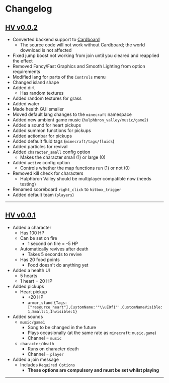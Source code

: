 Changelog
=========

## [HV v0.0.2](https://github.com/origami-games/hulphbron-valley/releases/download/v0.0.2/Hulphbron_Valley-v0.0.2.zip)
- Converted backend support to [Cardboard](https://github.com/origami-games/cardboard)
  - The source code will not work without Cardboard; the world download is not affected
- Fixed jump boost not working from join until you cleared and reapplied the effect
- Removed Fancy/Fast Graphics and Smooth Lighting from option requirements
- Modified lang for parts of the `Controls` menu
- Changed island shape
- Added dirt
  - Has random textures
- Added random textures for grass
- Added water
- Made health GUI smaller
- Moved default lang changes to the `minecraft` namespace
- Added new ambient game music (`hulphbron_valley/music/game2`)
- Added a sound for heart pickups
- Added summon functions for pickups
- Added actionbar for pickups
- Added default fluid tags (`minecraft/tags/fluids`)
- Added particles for revival
- Added `character_small` config option
  - Makes the character small (1) or large (0)
- Added `active` config option
  - Controls whether the map functions run (1) or not (0)
- Removed kill check for characters
  - Hulphbron Valley should be multiplayer compatible now (needs testing)
- Renamed scoreboard `right_click` to `hitbox_trigger`
- Added default team (`players`)

-----

## [HV v0.0.1](https://github.com/origami-games/hulphbron-valley/releases/download/v0.0.1/Hulphbron_Valley-v0.0.1.zip)
- Added a character
  - Has 100 HP
  - Can be set on fire
    - 1 second on fire = -5 HP
  - Automatically revives after death
    - Takes 5 seconds to revive
  - Has 20 food points
    - Food doesn't do anything yet
- Added a health UI
  - 5 hearts
  - 1 heart = 20 HP
- Added pickups
  - Heart pickup
    - +20 HP
    - `armor_stand` `{Tags:["resource_heart"],CustomName:'"\\uE0f1"',CustomNameVisible:1,Small:1,Invisible:1}`
- Added sounds
  - `music/game1`
    - Song to be changed in the future
    - Plays occasionally (at the same rate as `minecraft:music.game`)
    - Channel = `music`
  - `character/death`
    - Runs on character death
    - Channel = `player`
- Added a join message
  - Includes `Required Options`
    - **These options are compulsory and must be set whilst playing**

-----
